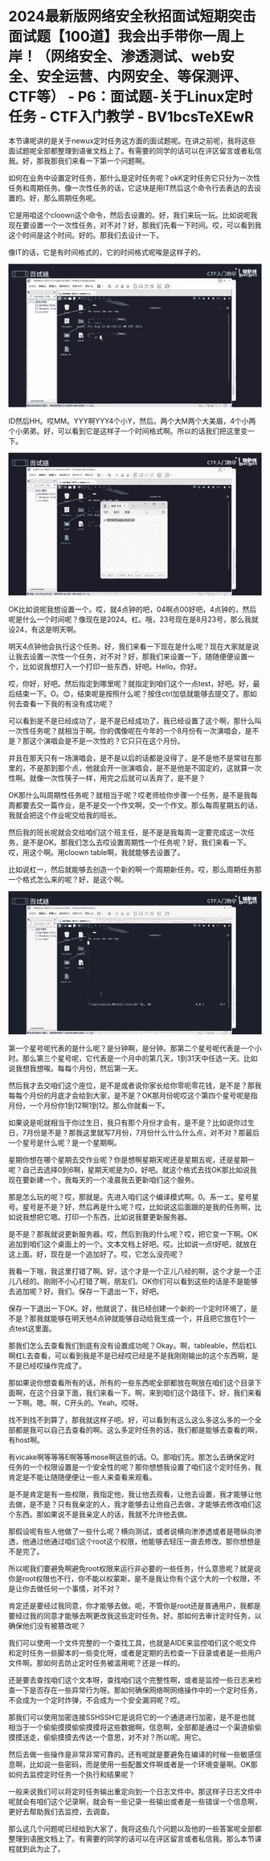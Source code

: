 # 2024最新版网络安全秋招面试短期突击面试题【100道】我会出手带你一周上岸！（网络安全、渗透测试、web安全、安全运营、内网安全、等保测评、CTF等） - P6：面试题-关于Linux定时任务 - CTF入门教学 - BV1bcsTeXEwR

本节课呢讲的是关于newux定时任务这方面的面试题呢。在讲之前呢，我将这些面试题呢全部都整理到语雀文档上了。有需要的同学的话可以在评区留言或者私信我。好，那我那我们来看一下第一个问题啊。

如何在业务中设置定时任务，那什么是定时任务呢？okK定时任务它只分为一次性任务和周期任务。像一次性任务的话，它这块是用IT然后这个命令行去表达的去设置的。好，那么周期任务呢。

它是用咱这个cloown这个命令，然后去设置的。好，我们来玩一玩。比如说呢我现在要设置一个一次性任务，对不对？好，那我们先看一下时间。哎，可以看到我这个时间是这个时间。好的。那我们去设计一下。

像IT的话，它是有时间格式的，它的时间格式呢唉是这样子的。

![](img/9e632032611755b110f2e2d166ba2da7_1.png)

ID然后HH。哎MM。YYY啊YYY4个小Y，然后。两个大M两个大美眉，4个小两个小弟弟。好，可以看到它是这样子一个时间格式啊。所以的话我们把这里变一下。



![](img/9e632032611755b110f2e2d166ba2da7_3.png)

OK比如说呢我想设置一个。哎，就4点钟的吧，04啊点00好吧，4点钟的，然后呢是什么一个时间呢？像现在是2024。杠。哦，23号现在是8月23号，那么我就设24，有这是明天啊。

明天4点钟他会执行这个任务。好，我们来看一下现在是什么呢？现在大家就是说让我去设置一次性一个任务，对不对？好，那我们来设置一下，随随便便设置一个，比如说我想打入一个打印一些东西，好吧。Hello。你好。

哎，你好，好吧。然后指定到哪里呢？就指定到咱们这个一点test，好吧。好，最后结束一下。O。😊，结束呢是按照什么呢？按住ctrl加低就能够去提交了。那如何去查看一下我的有没有成功呢？

可以看到是不是已经成功了，是不是已经成功了，我已经设置了这个啊，那什么叫一次性任务呢？就相当于啊。你的偶像呢在今年的一个8月份有一次演唱会，是不是？那这个演唱会是不是一次性的？它只只在这个月份。

并且在那天只有一场演唱会，是不是以后的话都是没得了，是不是他不是常驻在那里的，不是那到那个点，他就会开一张演唱会，是不是他是不固定的，这就算一次性啊。就像一次性筷子一样，用完之后就可以丢弃了，是不是？

OK那什么叫周期性任务呢？就相当于呢？哎老师给你步骤一个任务，是不是我每周都要去交一篇作业，是不是交一个作文啊，交一个作文。那么每周星期五的话，我就会把这个作业呢交给我的班长。

然后我的班长呢就会交给咱们这个班主任，是不是是我每周一定要完成这一次任务，是不是OK。那我们怎么去哎设置周期性一个任务呢？好，我们来看一下。哎，用这个啊。用cloown table啊，我就能够去设置了。

比如说杠一，然后就能够去创造一个新的啊一个周期新任务。哎，那么周期任务那一个格式怎么来的呢？好，是这个啊。



![](img/9e632032611755b110f2e2d166ba2da7_5.png)

第一个星号呢代表的是什么呢？是分钟啊，是分钟。那第二个星号呢代表是一个小时。那么第三个星号呢，它代表是一个月中的第几天，1到31天中任选一天。比如说我想我想唉。每每个月份，然后第一天。

然后我才去交咱们这个座位，是不是或者说你家长给你零呃零花钱，是不是？那我每每个月份的月底才会给到大家，是不是？OK那月份呢哎这个第四个星号呢是指月份，一个月份你1到12啊1到12。那么你就看一下。

如果说是呃就相当于你过生日，我只有那个月份才会有，是不是？比如说你过生日，7月份是不是？那我这里就写7月份，7月份什么什么什么点，对不对？那最后一个星号是什么呢？是一个星期啊。

星期你想在哪个星期去交作业呢？你是想啊星期天呢还是星期五呢，还是星期一呢？自己去选择0到6啊，星期天呢是为0，好吧。就这个格式去找OK那比如说我现在要新建一个，我每天的一个凌晨我去更新咱们这个服务。

那是怎么玩的呢？哎，那就是。先进入咱们这个编译模式啊。0。系一エ。星号星号。星号是不是？好，然后再是什么呢？哎，比如说这后面跟的是我的任务啊，比如说我想把它嗯。打印一个东西，比如说我要更新服务器。

是不是？那我就说更新服务器。哎，然后到我的什么呢？哎，把它变一下啊。OK追加到咱们这个桌面上的一个。文本文档上好吧。哎。比如说一点t好吧，就放在这上面。好，现在是一个追加好了。哎，它怎么没亮呢？

我看一下哦，我这里打错了啊。好，这个才是一个正儿八经的啊，这个才是一个正儿八经的。刚刚不小心打错了啊，朋友们。OK你们可以看到这些的话是不是能够去追加呢？好。我们。保存一下退出一下，好吧。

保存一下退出一下OK。好，他就说了，我已经创建一个新的一个定时环境了，是不是？那我就能够在明天他4点钟就能够自动给我生成一个，并且把它放在1个一点test这里面。

那我们怎么去查看我们到底有没有设置成功呢？Okay。啊，tableable，然后杠L啊杠L去查看，可以看到我是不是已经哎已经是不是我刚刚输出的这个东西啊，是不是已经哎操作完成了。

那如果说你想查看所有的话，所有的一些东西呢全部都放在啊放在咱们这个目录下面啊，在这个目录下面，我们来看一下。啊，来到咱们这个路径下。好，我们来看一下啊。嗯。啊，C开头的。Yeah。哎呀。

找不到找不到算了，那我就这样子吧。好，可以看到有这么这么多这么多的一个全部都是我可以自己去查看的啊。这么多定时任务的话，我们都是能够去查看的啊，有host啊。

有vicake啊等等等E啊等等mose啊这些的话。O。那咱们先。那怎么去确保定时任务的一个权限设置是一个安全性的呢？那你想想我设置了咱们这个定时任务，我肯定是不能让随随便便让一些人来查看来观看。

是不是肯定是有一些权限，我指定他，我让他去观看，让他去设置，我才能够让他去做，是不是？只有我亲定的人，我才能够去让他自己去做，才能够去修改咱们这个东西。那如果说不是我亲定人的话，我就不允许他去做。

那假设呢有些人他做了一些什么呢？横向测试，或者说横向渗渗透或者是嗯纵向渗透，他通过他通过咱们这个root这个权限，他能够去轻压一直去修改。那你想想是不是完了。

所以呢我们要避免啊避免root权限来运行非必要的一些任务，什么意思呢？就是说你是root权限也不行，你不能以权蒙斯，是不是我让你有个这个大的一个权限，不是让你去做任何一个事情，对不对？

肯定还是要经过我同意，你才能够去做。呃，不管你是root还是普通用户，我都是要经过我的同意才能够去啊更改我这些定时任务。好。那如何去审计定时任务，以确保他们没有被篡改呢？

我们可以使用一个文件完整的一个查找工具，也就是AIDE来监控咱们这个呃文件和定时任务一些脚本的一些变化呀，或者是定期的去检查一下目录或者是一些用户文件啊。那如何去防止定时任务被滥用呢？还是一样的。

还是要去查找咱们这个文本呀，查找咱们这个完整性啊，或者是监控一些日志来检查一下是否存在一些异常行为呀。那如何确保网络啊网络操作中的一个定时任务，不会成为一个定时炸弹，不会成为一个安全漏洞呢？哎。

那我们可以使用加密连接SSHSSH它是说将它的一个通道进行加密，是不是也就相当于一个偷偷摸摸偷偷摸摸将这些数据啊，信息啊，全部都是通过一个渠道偷偷摸摸送走，偷偷摸摸去传达一个意思，对不对？所以呢。用它。

然后去做一些操作是非常非常可靠的。还有呢就是要避免在编译的时候一些敏感信息啊，比如说一些密码，而是使用一些配置文件啊或者是一个环境变量啊。OK那如何去监控定时任务一个执行和结果呢？

一般来说我们可以将定时任务输出重定向到一个日志文件中。那这样子日志文件中呢就会有咱们这个记录啊，就会有一些记录一些输出或者是一些错误一个信息啊，更好去帮助我们去监控，去调查。

那么这几个问题呢已经给到大家了，我将这些几个问题以及他的一些答案呢全部都整理到语圈文档上了。有需要的同学的话可以在评区留言或者私信我。那么本节课程就到此为止了。

